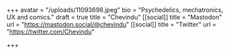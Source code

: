 +++
avatar = "/uploads/11093698.jpeg"
bio = "Psychedelics, mechatronics, UX and comics."
draft = true
title = "Chevindu"
[[social]]
title = "Mastodon"
url = "https://mastodon.social/@chevindu"
[[social]]
title = "Twitter"
url = "https://twitter.com/Chevindu"

+++
